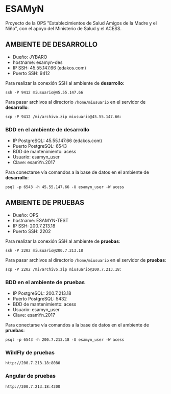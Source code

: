 # ESAMyN
Proyecto de la OPS "Establecimientos de Salud Amigos de la Madre y el Niño", con el apoyo del Ministerio de Salud y el ACESS.

## AMBIENTE DE DESARROLLO

* Dueño: JYBARO
* hostname: esamyn-des
* IP SSH: 45.55.147.66 (edakos.com)
* Puerto SSH: 9412

Para realizar la conexión SSH al ambiente de **desarrollo**: 
```
ssh -P 9412 miusuario@45.55.147.66
```

Para pasar archivos al directorio `/home/miusuario` en el servidor de **desarrollo**: 
```
scp -P 9412 /mi/archivo.zip miusuario@45.55.147.66:
```

### BDD en el ambiente de desarrollo

* IP PostgreSQL: 45.55.147.66 (edakos.com)
* Puerto PostgreSQL: 6543
* BDD de mantenimiento: acess
* Usuario: esamyn_user
* Clave: esamYn.2017

Para conectarse vía comandos a la base de datos en el ambiente de **desarrollo**: 
```
psql -p 6543 -h 45.55.147.66 -U esamyn_user -W acess
```

## AMBIENTE DE PRUEBAS
* Dueño: OPS
* hostname: ESAMYN-TEST
* IP SSH: 200.7.213.18
* Puerto SSH: 2202

Para realizar la conexión SSH al ambiente de **pruebas**: 
```
ssh -P 2202 miusuario@200.7.213.18
```

Para pasar archivos al directorio `/home/miusuario` en el servidor de **pruebas**: 
```
scp -P 2202 /mi/archivo.zip miusuario@200.7.213.18:
```

### BDD en el ambiente de pruebas

* IP PostgreSQL: 200.7.213.18
* Puerto PostgreSQL: 5432
* BDD de mantenimiento: acess
* Usuario: esamyn_user
* Clave: esamYn.2017

Para conectarse vía comandos a la base de datos en el ambiente de **pruebas**: 
```
psql -p 6543 -h 200.7.213.18 -U esamyn_user -W acess
```

### WildFly de pruebas
```
http://200.7.213.18:8080
```


### Angular de pruebas
```
http://200.7.213.18:4200
```
